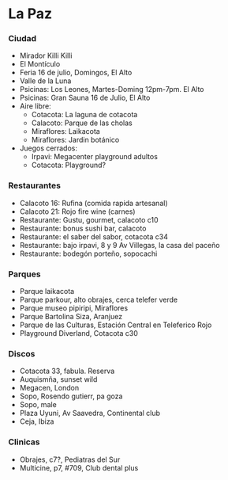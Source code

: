 # La Paz

### Ciudad
- Mirador Killi Killi
- El Montículo
- Feria 16 de julio, Domingos, El Alto
- Valle de la Luna
- Psicinas: Los Leones, Martes-Doming 12pm-7pm. El Alto
- Psicinas: Gran Sauna 16 de Julio, El Alto
- Aire libre:
    - Cotacota: La laguna de cotacota
    - Calacoto: Parque de las cholas
    - Miraflores: Laikacota
    - Miraflores: Jardin botánico
- Juegos cerrados:
    - Irpavi: Megacenter playground adultos
    - Cotacota: Playground?

### Restaurantes
- Calacoto 16: Rufina (comida rapida artesanal)
- Calacoto 21: Rojo fire wine (carnes)
- Restaurante: Gustu, gourmet, calacoto c10
- Restaurante: bonus sushi bar, calacoto
- Restaurante: el saber del sabor, cotacota c34
- Restaurante: bajo irpavi, 8 y 9 Av Villegas, la casa del paceño
- Restaurante: bodegón porteño, sopocachi

### Parques
- Parque laikacota
- Parque parkour, alto obrajes, cerca telefer verde
- Parque museo pipiripi, Miraflores
- Parque Bartolina Siza, Aranjuez
- Parque de las Culturas, Estación Central en Teleferico Rojo
- Playground Diverland, Cotacota c30

### Discos
- Cotacota 33, fabula. Reserva
- Auquismña, sunset wild
- Megacen, London
- Sopo, Rosendo gutierr, pa goza
- Sopo, male
- Plaza Uyuni, Av Saavedra, Continental club
- Ceja, Ibiza

### Clinicas
- Obrajes, c7?, Pediatras del Sur
- Multicine, p7, #709, Club dental plus
